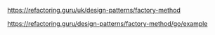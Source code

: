https://refactoring.guru/uk/design-patterns/factory-method

https://refactoring.guru/design-patterns/factory-method/go/example